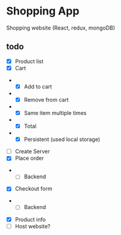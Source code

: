 # Shopping App
Shopping website (React, redux, mongoDB)

## todo

- [x] Product list
- [x] Cart
- - [x] Add to cart
- - [x] Remove from cart
- - [x] Same item multiple times
- - [x] Total 
- - [x] Persistent (used local storage)
- [ ] Create Server
- [x] Place order
- - [ ] Backend
- [x] Checkout form
- - [ ] Backend 
- [x] Product info
- [ ] Host website?